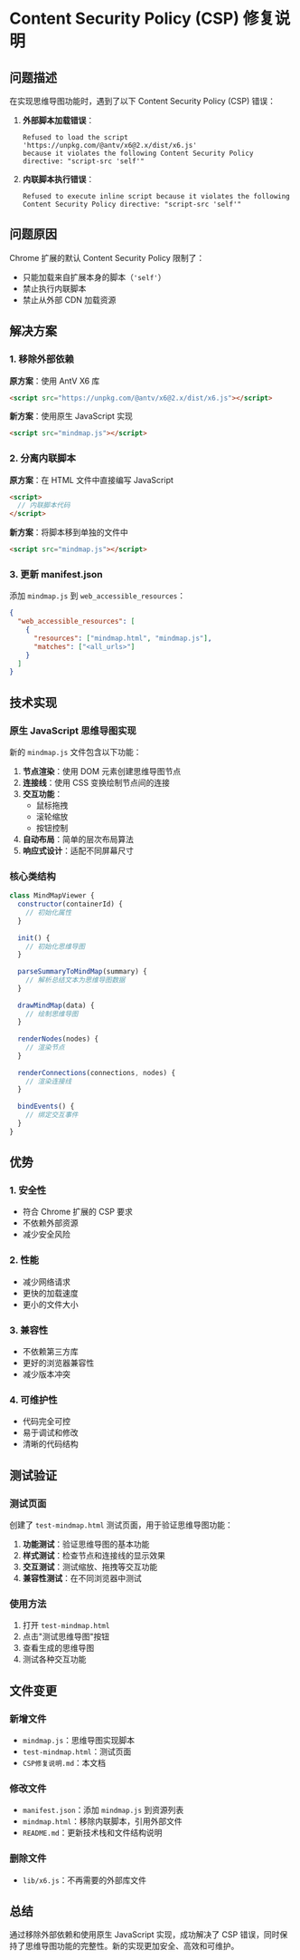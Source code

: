 # Content Security Policy (CSP) 修复说明

## 问题描述

在实现思维导图功能时，遇到了以下 Content Security Policy (CSP) 错误：

1. **外部脚本加载错误**：
   ```
   Refused to load the script 'https://unpkg.com/@antv/x6@2.x/dist/x6.js' 
   because it violates the following Content Security Policy directive: "script-src 'self'"
   ```

2. **内联脚本执行错误**：
   ```
   Refused to execute inline script because it violates the following 
   Content Security Policy directive: "script-src 'self'"
   ```

## 问题原因

Chrome 扩展的默认 Content Security Policy 限制了：
- 只能加载来自扩展本身的脚本（`'self'`）
- 禁止执行内联脚本
- 禁止从外部 CDN 加载资源

## 解决方案

### 1. 移除外部依赖

**原方案**：使用 AntV X6 库
```html
<script src="https://unpkg.com/@antv/x6@2.x/dist/x6.js"></script>
```

**新方案**：使用原生 JavaScript 实现
```html
<script src="mindmap.js"></script>
```

### 2. 分离内联脚本

**原方案**：在 HTML 文件中直接编写 JavaScript
```html
<script>
  // 内联脚本代码
</script>
```

**新方案**：将脚本移到单独的文件中
```html
<script src="mindmap.js"></script>
```

### 3. 更新 manifest.json

添加 `mindmap.js` 到 `web_accessible_resources`：

```json
{
  "web_accessible_resources": [
    {
      "resources": ["mindmap.html", "mindmap.js"],
      "matches": ["<all_urls>"]
    }
  ]
}
```

## 技术实现

### 原生 JavaScript 思维导图实现

新的 `mindmap.js` 文件包含以下功能：

1. **节点渲染**：使用 DOM 元素创建思维导图节点
2. **连接线**：使用 CSS 变换绘制节点间的连接
3. **交互功能**：
   - 鼠标拖拽
   - 滚轮缩放
   - 按钮控制
4. **自动布局**：简单的层次布局算法
5. **响应式设计**：适配不同屏幕尺寸

### 核心类结构

```javascript
class MindMapViewer {
  constructor(containerId) {
    // 初始化属性
  }
  
  init() {
    // 初始化思维导图
  }
  
  parseSummaryToMindMap(summary) {
    // 解析总结文本为思维导图数据
  }
  
  drawMindMap(data) {
    // 绘制思维导图
  }
  
  renderNodes(nodes) {
    // 渲染节点
  }
  
  renderConnections(connections, nodes) {
    // 渲染连接线
  }
  
  bindEvents() {
    // 绑定交互事件
  }
}
```

## 优势

### 1. 安全性
- 符合 Chrome 扩展的 CSP 要求
- 不依赖外部资源
- 减少安全风险

### 2. 性能
- 减少网络请求
- 更快的加载速度
- 更小的文件大小

### 3. 兼容性
- 不依赖第三方库
- 更好的浏览器兼容性
- 减少版本冲突

### 4. 可维护性
- 代码完全可控
- 易于调试和修改
- 清晰的代码结构

## 测试验证

### 测试页面

创建了 `test-mindmap.html` 测试页面，用于验证思维导图功能：

1. **功能测试**：验证思维导图的基本功能
2. **样式测试**：检查节点和连接线的显示效果
3. **交互测试**：测试缩放、拖拽等交互功能
4. **兼容性测试**：在不同浏览器中测试

### 使用方法

1. 打开 `test-mindmap.html`
2. 点击"测试思维导图"按钮
3. 查看生成的思维导图
4. 测试各种交互功能

## 文件变更

### 新增文件
- `mindmap.js`：思维导图实现脚本
- `test-mindmap.html`：测试页面
- `CSP修复说明.md`：本文档

### 修改文件
- `manifest.json`：添加 `mindmap.js` 到资源列表
- `mindmap.html`：移除内联脚本，引用外部文件
- `README.md`：更新技术栈和文件结构说明

### 删除文件
- `lib/x6.js`：不再需要的外部库文件

## 总结

通过移除外部依赖和使用原生 JavaScript 实现，成功解决了 CSP 错误，同时保持了思维导图功能的完整性。新的实现更加安全、高效和可维护。 